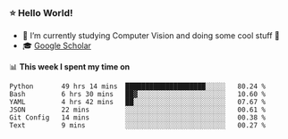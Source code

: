 ### ⭐️ Hello World!

<!--
**hologerry/hologerry** is a ✨ _special_ ✨ repository because its `README.md` (this file) appears on your GitHub profile.

Here are some ideas to get you started:

- 🔭 I’m currently working and studying on Computer Vision
- 🌱 I’m currently learning at Peking University
- 💬 Ask me about 
- 📫 How to reach me: E-mail
- 😄 Pronouns: he/his
- ⚡ Fun fact: Music is the Power
-->


- 🔭 I’m currently studying Computer Vision and doing some cool stuff 🤖
- 🎓 [Google Scholar](https://scholar.google.com/citations?user=3ykqW9wAAAAJ&hl=en)


📊 **This week I spent my time on**

<!--START_SECTION:waka-->

```text
Python       49 hrs 14 mins  ████████████████████░░░░░   80.24 %
Bash         6 hrs 30 mins   ██▓░░░░░░░░░░░░░░░░░░░░░░   10.60 %
YAML         4 hrs 42 mins   ██░░░░░░░░░░░░░░░░░░░░░░░   07.67 %
JSON         22 mins         ░░░░░░░░░░░░░░░░░░░░░░░░░   00.61 %
Git Config   14 mins         ░░░░░░░░░░░░░░░░░░░░░░░░░   00.38 %
Text         9 mins          ░░░░░░░░░░░░░░░░░░░░░░░░░   00.27 %
```

<!--END_SECTION:waka-->
